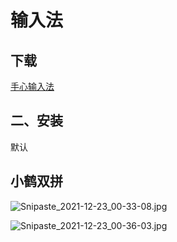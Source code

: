 # 输入法

## 下载

[手心输入法](http://www.xinshuru.com/index.html?p=win)

## 二、安装

默认

## 小鹤双拼

![Snipaste_2021-12-23_00-33-08.jpg](http://tva1.sinaimg.cn/mw690/006EgRKPgy1gxn34tjq4cj30c90cyt9r.jpg)

![Snipaste_2021-12-23_00-36-03.jpg](http://tva1.sinaimg.cn/mw690/006EgRKPgy1gxn356dcsjj30h50femym.jpg)
